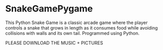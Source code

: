 # SnakeGamePygame
This Python Snake Game is a classic arcade game where the player controls a snake that grows in length as it consumes food while avoiding collisions with walls and its own tail. Programmed using Python.


PLEASE DOWNLOAD THE MUSIC + PICTURES
